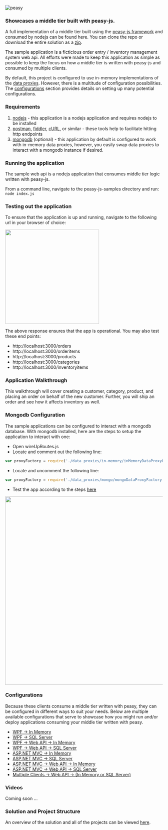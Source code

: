 ![peasy](https://www.dropbox.com/s/2yajr2x9yevvzbm/peasy3.png?dl=0&raw=1)

### Showcases a middle tier built with peasy-js.

A full implementation of a middle tier built using the [peasy-js framework](https://github.com/peasy/peasy-js) and consumed by nodejs can be found here.  You can clone the repo or download the entire solution as a [zip](https://github.com/peasy/peasy-js-samples/archive/master.zip).

The sample application is a ficticious order entry / inventory management system web api.  All efforts were made to keep this application as simple as possible to keep the focus on how a middle tier is written with peasy-js and consumed by multiple clients.

By default, this project is configured to use in-memory implementations of the [data proxies](https://github.com/peasy/peasy-js/wiki/Data-Proxy).  However, there is a multitude of configuration possibilities.  The [configurations](https://github.com/peasy/Samples#configurations) section provides details on setting up many potential configurations.

### Requirements

1. [nodejs](https://nodejs.org/) - this application is a nodejs application and requires nodejs to be installed
2. [postman](https://www.getpostman.com/), [fiddler](https://www.telerik.com/download/fiddler), [cURL](https://curl.haxx.se/download.html), or similar - these tools help to facilitate hitting http endpoints
3. [mongodb](https://www.mongodb.com/) (optional) - this application by default is configured to work with in-memory data proxies, however, you easily swap data proxies to interact with a mongodb instance if desired.

### Running the application

The sample web api is a nodejs application that consumes middle tier logic written with peasy-js.  

From a command line, navigate to the peasy-js-samples directory and run: ```node index.js```

### Testing out the application

To ensure that the application is up and running, navigate to the following url in your browser of choice:

<img src="https://www.dropbox.com/s/0h5z21e8o891cp2/Screen%20Shot%202016-08-18%20at%202.42.53%20PM.png?dl=0&raw=1" width="300">

The above response ensures that the app is operational.  You may also test these end points:
* http://localhost:3000/orders
* http://localhost:3000/orderitems
* http://localhost:3000/products
* http://localhost:3000/categories
* http://localhost:3000/inventoryitems

### Application Walkthrough

This walkthrough will cover creating a customer, category, product, and placing an order on behalf of the new customer.  Further, you will ship an order and see how it affects inventory as well.


### Mongodb Configuration

The sample applications can be configured to interact with a mongodb database.  With mongodb installed, here are the steps to setup the application to interact with one:

* Open wireUpRoutes.js
* Locate and comment out the following line:
```javascript
var proxyFactory = require('./data_proxies/in-memory/inMemoryDataProxyFactory');
```
* Locate and uncomment the following line:
```javascript
var proxyFactory = require('./data_proxies/mongo/mongoDataProxyFactory');
```
* Test the app according to the steps [here]()

<img src="https://www.dropbox.com/s/wi7uskhfhnj23xc/Screen%20Shot%202016-08-18%20at%203.05.52%20PM.png?dl=0&raw=1" width=600 />

### Configurations

Because these clients consume a middle tier written with peasy, they can be configured in different ways to suit your needs.  Below are multiple available configurations that serve to showcase how you might run and/or deploy applications consuming your middle tier written with peasy.

* [WPF &#8594; In Memory](https://github.com/peasy/Samples/wiki/Configuring-WPF-%E2%86%92--In-Memory)
* [WPF &#8594; SQL Server](https://github.com/peasy/Samples/wiki/Configuring-WPF-%E2%86%92-SQL-Server)
* [WPF &#8594; Web API &#8594; In Memory](https://github.com/peasy/Samples/wiki/Configuring-WPF-%E2%86%92-Web-API-%E2%86%92-In-Memory)
* [WPF &#8594; Web API &#8594; SQL Server](https://github.com/peasy/Samples/wiki/Configuring-WPF-%E2%86%92-Web-API-%E2%86%92-SQL-Server)
* [ASP.NET MVC &#8594; In Memory](https://github.com/peasy/Samples/wiki/Configuring-ASP.NET-MVC-%E2%86%92-In-Memory)
* [ASP.NET MVC &#8594; SQL Server](https://github.com/peasy/Samples/wiki/Configuring-ASP.NET-MVC-%E2%86%92-SQL-Server)
* [ASP.NET MVC &#8594; Web API &#8594; In Memory](https://github.com/peasy/Samples/wiki/Configuring-ASP.NET-MVC-%E2%86%92-Web-API-%E2%86%92-In-Memory)
* [ASP.NET MVC &#8594; Web API &#8594; SQL Server](https://github.com/peasy/Samples/wiki/Configuring-ASP.NET-MVC-%E2%86%92-Web-API-%E2%86%92-SQL-Server)
* [Multiple Clients &#8594; Web API &#8594; (In Memory or SQL Server)](https://github.com/peasy/Samples/wiki/Configuring-Multiple-Clients-%E2%86%92-Web-API-%E2%86%92-(In-Memory-or-SQL-Server))

### Videos

Coming soon ...

### Solution and Project Structure

An overview of the solution and all of the projects can be viewed [here](https://github.com/peasy/Samples/wiki/Solution-and-project-structure).
